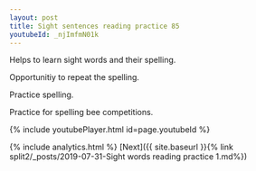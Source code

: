 ```yaml
---
layout: post
title: Sight sentences reading practice 85
youtubeId: _njImfmN01k
---
```

 
 
Helps to learn sight words and their spelling.

Opportunitiy to repeat the spelling. 

Practice spelling. 
 
Practice for spelling bee competitions. 
 
{% include youtubePlayer.html id=page.youtubeId %}
 
 
{% include analytics.html %} 
[Next]({{ site.baseurl }}{% link  split2/_posts/2019-07-31-Sight words reading practice 1.md%})
 
